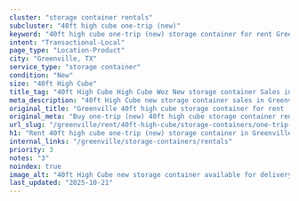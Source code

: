 ```yaml
---
cluster: "storage container rentals"
subcluster: "40ft high cube one-trip (new)"
keyword: "40ft high cube one-trip (new) storage container for rent Greenville, TX"
intent: "Transactional-Local"
page_type: "Location-Product"
city: "Greenville, TX"
service_type: "storage container"
condition: "New"
size: "40ft High Cube"
title_tag: "40ft High Cube High Cube Woz New storage container Sales in Greenville | LC Container"
meta_description: "40ft High Cube new storage container sales in Greenville. High cube containers with extra height. Fast delivery, competitive pricing. Serving storage containers area. Quote ID: BGM. Call (214) 524-4168 for your free quote today."
original_title: "Greenville 40ft high cube storage container for rent | LC"
original_meta: "Buy one-trip (new) 40ft high cube storage container rent with local delivery in Greenville, TX. LC Container — local Since 2003. Request a fast quote today."
url_slug: "/greenville/rent/40ft-high-cube/storage-containers/one-trip-new"
h1: "Rent 40ft high cube one-trip (new) storage container in Greenville"
internal_links: "/greenville/storage-containers/rentals"
priority: 3
notes: "3"
noindex: true
image_alt: "40ft High Cube new storage container available for delivery in Greenville"
last_updated: "2025-10-21"
---
```


<!-- TODO: Add unique city/inventory copy, images, and internal links here. -->
